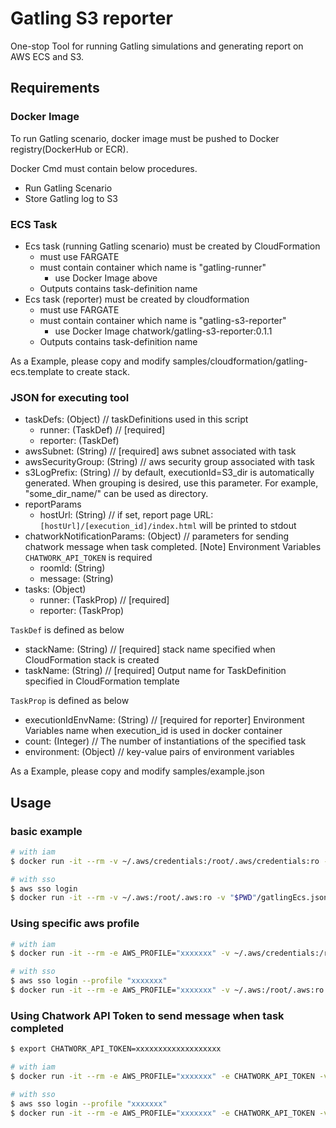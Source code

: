 # Gatling S3 reporter

One-stop Tool for running Gatling simulations and generating report on AWS ECS and S3.

## Requirements

### Docker Image

To run Gatling scenario, docker image must be pushed to Docker registry(DockerHub or ECR).

Docker Cmd must contain below procedures.

* Run Gatling Scenario
* Store Gatling log to S3

### ECS Task

* Ecs task (running Gatling scenario) must be created by CloudFormation
  * must use FARGATE
  * must contain container which name is "gatling-runner"
    * use Docker Image above
  * Outputs contains task-definition name
* Ecs task (reporter) must be created by cloudformation
  * must use FARGATE
  * must contain container which name is "gatling-s3-reporter"
    * use Docker Image chatwork/gatling-s3-reporter:0.1.1
  * Outputs contains task-definition name

As a Example, please copy and modify samples/cloudformation/gatling-ecs.template to create stack.

### JSON for executing tool

* taskDefs: (Object) // taskDefinitions used in this script
  * runner: (TaskDef) // [required]
  * reporter: (TaskDef)
* awsSubnet: (String) // [required] aws subnet associated with task
* awsSecurityGroup: (String) // aws security group associated with task
* s3LogPrefix: (String) // by default, executionId=S3_dir is automatically generated. When grouping is desired, use this parameter. For example, "some_dir_name/" can be used as directory.
* reportParams
  * hostUrl: (String) // if set, report page URL:`[hostUrl]/[execution_id]/index.html` will be printed to stdout
* chatworkNotificationParams: (Object) // parameters for sending chatwork message when task completed. [Note] Environment Variables `CHATWORK_API_TOKEN` is required
  * roomId: (String)
  * message: (String)
* tasks: (Object)
  * runner: (TaskProp) // [required]
  * reporter: (TaskProp)

`TaskDef` is defined as below
* stackName: (String) // [required] stack name specified when CloudFormation stack is created
* taskName: (String) // [required] Output name for TaskDefinition specified in CloudFormation template

`TaskProp` is defined as below
* executionIdEnvName: (String) // [required for reporter] Environment Variables name when execution_id is used in docker container
* count: (Integer) // The number of instantiations of the specified task
* environment: (Object) // key-value pairs of environment variables

As a Example, please copy and modify samples/example.json

## Usage

### basic example

```sh
# with iam
$ docker run -it --rm -v ~/.aws/credentials:/root/.aws/credentials:ro -v "$PWD"/gatlingEcs.json:/usr/src/app/setting.json chatwork/gatling-ecs-client:0.1.1

# with sso
$ aws sso login
$ docker run -it --rm -v ~/.aws:/root/.aws:ro -v "$PWD"/gatlingEcs.json:/usr/src/app/setting.json chatwork/gatling-ecs-client:0.1.1
```

### Using specific aws profile

```sh
# with iam
$ docker run -it --rm -e AWS_PROFILE="xxxxxxx" -v ~/.aws/credentials:/root/.aws/credentials:ro -v "$PWD"/gatlingEcs.json:/usr/src/app/setting.json chatwork/gatling-ecs-client:0.1.1

# with sso
$ aws sso login --profile "xxxxxxx"
$ docker run -it --rm -e AWS_PROFILE="xxxxxxx" -v ~/.aws:/root/.aws:ro -v "$PWD"/gatlingEcs.json:/usr/src/app/setting.json chatwork/gatling-ecs-client:0.1.1
```

### Using Chatwork API Token to send message when task completed

```sh
$ export CHATWORK_API_TOKEN=xxxxxxxxxxxxxxxxxxx

# with iam
$ docker run -it --rm -e AWS_PROFILE="xxxxxxx" -e CHATWORK_API_TOKEN -v ~/.aws/credentials:/root/.aws/credentials:ro -v "$PWD"/gatlingEcs.json:/usr/src/app/setting.json chatwork/gatling-ecs-client:0.1.1

# with sso
$ aws sso login --profile "xxxxxxx"
$ docker run -it --rm -e AWS_PROFILE="xxxxxxx" -e CHATWORK_API_TOKEN -v ~/.aws:/root/.aws:ro -v "$PWD"/gatlingEcs.json:/usr/src/app/setting.json chatwork/gatling-ecs-client:0.1.1
```
